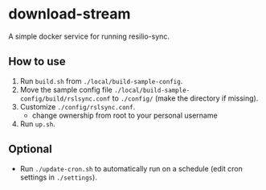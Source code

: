 # download-stream

A simple docker service for running resilio-sync.

## How to use

1. Run `build.sh` from `./local/build-sample-config`.
2. Move the sample config file `./local/build-sample-config/build/rslsync.conf` to `./config/` (make the directory if missing).
3. Customize `./config/rslsync.conf`.
    - change ownership from root to your personal username
4. Run `up.sh`.

## Optional

- Run `./update-cron.sh` to automatically run on a schedule (edit cron settings in `./settings`).
